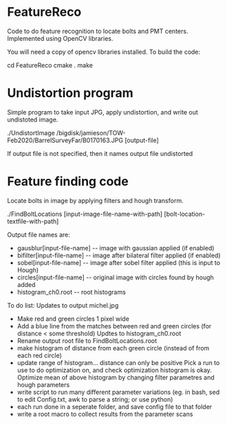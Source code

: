 # FeatureReco

Code to do feature recognition to locate bolts and PMT centers.  Implemented using OpenCV libraries.

You will need a copy of opencv libraries installed.  To build the code:

cd FeatureReco
cmake .
make


# Undistortion program

Simple program to take input JPG, apply undistortion, and write out undistoted image.

./UndistortImage /bigdisk/jamieson/TOW-Feb2020/BarrelSurveyFar/B0170163.JPG [output-file]

If output file is not specified, then it names output file undistorted<input-file-name>

# Feature finding code

Locate bolts in image by applying filters and hough transform.

./FindBoltLocations [input-image-file-name-with-path] [bolt-location-textfile-with-path]

Output file names are: 
*  gausblur[input-file-name]  -- image with gaussian applied (if enabled) 
*  bifilter[input-file-name]  -- image after bilateral filter applied (if enabled)
*  sobel[input-file-name]     -- image after sobel filter applied (this is input to Hough)
*  circles[input-file-name]   -- original image with circles found by hough added
*  histogram_ch0.root         -- root histograms

To do list:
Updates to output michel.jpg
* Make red and green circles 1 pixel wide
* Add a blue line from the matches between red and green circles (for distance < some threshold)
Updtes to histogram_ch0.root
* Rename output root file to FindBoltLocations.root
* make histogram of distance from each green circle (instead of from each red circle)
* update range of histogram... distance can only be positive 
Pick a run to use to do optimization on, and check optimization histogram is okay.
Optimize mean of above histogram by changing filter parametres and hough parameters
* write script to run many different parameter variations (eg. in bash, sed to edit Config.txt, awk to parse a string; or use python)
* each run done in a seperate folder, and save config file to that folder
* write a root macro to collect results from the parameter scans











